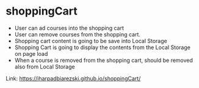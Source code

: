 # shoppingCart

- User can ad courses into the shopping cart
- User can remove courses from the shopping cart.
- Shopping cart content is going to be save into Local Storage
- Shopping Cart is going to display the contents from the Local Storage on page load
- When a course is removed from the shopping cart, should be removed also from Local Storage

Link: https://iharpadbiarezski.github.io/shoppingCart/